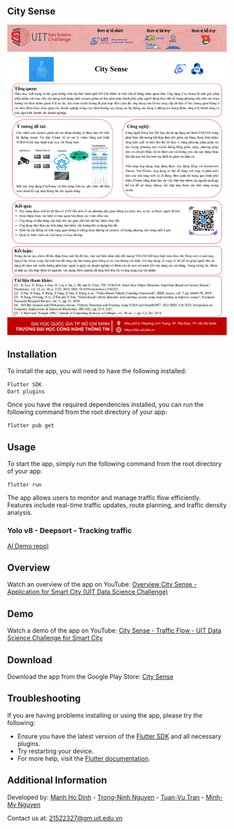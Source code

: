 ## City Sense

<img src="./CitySense_poster.png"/>

## Installation

To install the app, you will need to have the following installed:
```
Flutter SDK
Dart plugins
```
Once you have the required dependencies installed, you can run the following command from the root directory of your app:
```
flutter pub get
```

## Usage

To start the app, simply run the following command from the root directory of your app:
```
flutter run
```

The app allows users to monitor and manage traffic flow efficiently. Features include real-time traffic updates, route planning, and traffic density analysis.

### Yolo v8 - Deepsort - Tracking traffic

[AI Demo repo)](https://github.com/NguyenMinhMY/traffic_tracking_yolov8)

## Overview

Watch an overview of the app on YouTube: [Overview City Sense - Application for Smart City (UIT Data Science Challenge)](https://www.youtube.com/watch?v=eTg50OCdbDQ&t=63s)

## Demo

Watch a demo of the app on YouTube: [City Sense - Traffic Flow - UIT Data Science Challenge for Smart City](https://www.youtube.com/watch?v=crmS9GU8EWk&list=PL4jE5bHezhPD70zWYzIMkuCwgBfRlO1l7&index=3)

## Download

Download the app from the Google Play Store: [City Sense](https://play.google.com/store/apps/details?id=com.traffic_solution_dsc)

## Troubleshooting

If you are having problems installing or using the app, please try the following:

- Ensure you have the latest version of the [Flutter SDK](https://docs.flutter.dev/get-started/install) and all necessary plugins.
- Try restarting your device.
- For more help, visit the [Flutter documentation](https://docs.flutter.dev/).

## Additional Information

Developed by: [Manh Ho Dinh](https://github.com/ManhHoDinh) - [Trong-Ninh Nguyen](https://github.com/Ninhnon) - [Tuan-Vu Tran](https://github.com/AmosIvor) - [Minh-My Nguyen](https://github.com/NguyenMinhMY)

Contact us at: 21522327@gm.uit.edu.vn
